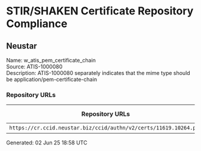 # STIR/SHAKEN Certificate Repository Compliance

## Neustar

Name: w_atis_pem_certificate_chain\
Source: ATIS-1000080\
Description: ATIS-1000080 separately indicates that the mime type should be application/pem-certificate-chain
### Repository URLs

| Repository URLs | Not After |  Problems | Link |
|-----------------|-----------|-----------|------|
| `https://cr.ccid.neustar.biz/ccid/authn/v2/certs/11619.10264.pem` |  | true | [view](../../REPOS/82044078a3018adda0950494e5cf702c898eda74/README.md) |


Generated: 02 Jun 25 18:58 UTC